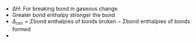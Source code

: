 - $\Delta H$: For breaking bond in gaseous change
- Greater bond enthalpy stronger the bond
- $\Delta_{rxn}=\Sigma {\text{bond enthalpies of bonds broken}} - \Sigma {\text{bond enthalpies of bonds formed}}$
- 
